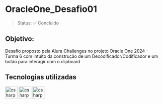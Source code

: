 # OracleOne_Desafio01
 
 > Status: ✅ Concluido

## Objetivo:

Desafio proposto pela Alura Challenges no projeto Oracle One 2024 - Turma 6 com intuito da construção de um Decodificador/Codificador e um botão para interagir com o clipboard

## Tecnologias utilizadas

 <img src="https://user-images.githubusercontent.com/25181517/192158954-f88b5814-d510-4564-b285-dff7d6400dad.png" alt="csharp" width="40" height="40"/>
  <img src="https://user-images.githubusercontent.com/25181517/183898674-75a4a1b1-f960-4ea9-abcb-637170a00a75.png" alt="csharp" width="40" height="40"/>
   <img src="https://user-images.githubusercontent.com/25181517/117447155-6a868a00-af3d-11eb-9cfe-245df15c9f3f.png" alt="csharp" width="40" height="40"/>


